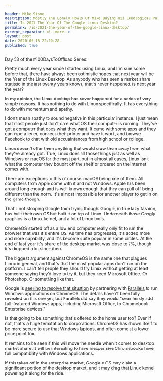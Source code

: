 ```yaml
---

header: Mike Stone
description: Mostly The Lonely Howls Of Mike Baying His Ideological Purity At The Moon
title: Is 2021 The Year Of The Google Linux Desktop?
permalink: /is-2021-the-year-of-the-google-linux-desktop/
excerpt_separator: <!--more-->
layout: post
date: 2020-06-18 22:29:28
published: true
---
```


Day 53 of the #100DaysToOffload Series:

Pretty much every year since I started using Linux, and I'm sure some before that, there have always been optimistic hopes that next year will be the Year of the Linux Desktop. As anybody who has seen a market share statistic in the last twenty years knows, that's never happened. Is next year the year?

<!--more-->

In my opinion, the Linux desktop has never happened for a series of very simple reasons. It has nothing to do with Linux specifically. It has everything to do with momentum and apathy. 

I don't mean apathy to sound negative in this particular instance. I just mean that most people just don't care what OS their computer is running. They've got a computer that does what they want. It came with some apps and they can type a letter, connect their printer and have it work, and browse Facebook to chat with old acquaintances from high school or college.

Linux doesn't offer them anything that would draw them away from what they've already got. True, Linux does all those things just as well as Windows or macOS for the most part, but in almost all cases, Linux isn't what the computer they bought off the shelf or ordered on the Internet comes with.

There are exceptions to this of course. macOS being one of them. All computers from Apple come with it and not Windows. Apple has been around long enough and is well known enough that they can pull off being different than the norm. It's almost impossible for another player to get in on the game though.

That's not stopping Google from trying though. Google, in true lazy fashion, has built their own OS but built it on top of Linux. Underneath those Googly graphics is a Linux kernel, and a lot of Linux tools. 

ChromeOS started off as a low end computer really only fit to run the browser that was it's entire OS. As time has progressed, it's added more and more capability, and it's become quite popular in some circles. At the end of last year it's share of the desktop market was close to 7%, though it's dropped a lot since then. 

The biggest argument against ChromeOS is the same one that plagues Linux in general, and that's that the most popular apps don't run on the platform. I can't tell people they should try Linux without getting at least someone saying they'd love to try it, but they need Microsoft Office. Or Photoshop. Or something like that. 

Google is [seeking to resolve that situation](https://www.engadget.com/google-parallels-windows-support-for-chrome-os-173659364.html) by partnering with [Parallels](https://www.parallels.com) to run Windows applications on ChromeOS. The details haven't been fully revealed on this one yet, but Parallels did say they would "seamlessly add full-featured Windows apps, including Microsoft Office, to Chromebook Enterprise devices."

Is that going to be something that's offered to the home user too? Even if not, that's a huge temptation to corporations. ChromeOS has shown itself to be more secure to use that Windows laptops, and often come at a lower price point too. 

It remains to be seen if this will move the needle when it comes to desktop market share. It will be interesting to have inexpensive Chromebooks have full compatibility with Windows applications. 

If this takes off in the enterprise market, Google's OS may claim a significant portion of the desktop market, and it may drag that Linux kernel powering it along for the ride.
